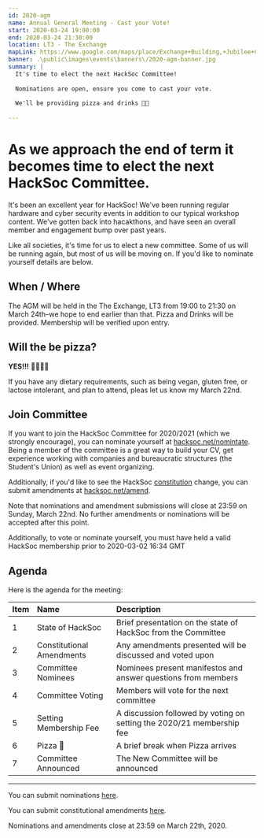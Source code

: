```yaml
---
id: 2020-agm
name: Annual General Meeting - Cast your Vote!
start: 2020-03-24 19:00:00
end: 2020-03-24 21:30:00
location: LT3 - The Exchange
mapLink: https://www.google.com/maps/place/Exchange+Building,+Jubilee+Campus,+Wollaton+Rd,+Nottingham+NG8+1BB/@52.9539184,-1.1901197,17z/data=!3m1!4b1!4m5!3m4!1s0x4879c202a9ac965d:0xec186c891949c701!8m2!3d52.9539184!4d-1.187931
banner: .\public\images\events\banners\/2020-agm-banner.jpg
summary: |
  It's time to elect the next HackSoc Committee!
  
  Nominations are open, ensure you come to cast your vote.
  
  We'll be providing pizza and drinks 🍕🥤
  
---
```


# As we approach the end of term it becomes time to elect the next HackSoc Committee. 

It's been an excellent year for HackSoc! We've been running regular hardware and cyber security events in addition to our typical workshop content. We've gotten back into hacakthons, and have seen an overall member and engagement bump over past years.

Like all societies, it's time for us to elect a new committee. Some of us will be running again, but most of us will be moving on. If you'd like to nominate yourself details are below.


## When / Where

The AGM will be held in the The Exchange, LT3 from 19:00 to 21:30 on March 24th–we hope to end earlier than that. Pizza and Drinks will be provided. Membership will be verified upon entry.

## Will the be pizza?
**YES!!!** 🍕🍕🍕🍕

If you have any dietary requirements, such as being vegan, gluten free, or lactose intolerant, and plan to attend, pleas let us know my March 22nd.

## Join Committee

If you want to join the HackSoc Committee for 2020/2021 (which we strongly encourage), you can nominate yourself at [hacksoc.net/nomintate](https://hacksoc.net/nominate). Being a member of the committee is a great way to build your CV, get experience working with companies and bureaucratic structures (the Student's Union) as well as event organizing.

Additionally, if you'd like to see the HackSoc [constitution](https://hacksoc.net/constitution) change, you can submit amendments at [hacksoc.net/amend](https://hacksoc.net/amend).

Note that nominations and amendment submissions will close at 23:59 on Sunday, March 22nd. No further amendments or nominations will be accepted after this point.

Additionally, to vote or nominate yourself, you must have held a valid HackSoc membership prior to 2020-03-02 16:34 GMT

## Agenda

Here is the agenda for the meeting:

| Item | Name                       | Description        |
|------| :-------------------------|:-------------------|
| 1    | State of HackSoc | Brief presentation on the state of HackSoc from the Committee |
| 2    | Constitutional Amendments | Any amendments presented will be discussed and voted upon |
| 3    | Committee Nominees | Nominees present manifestos and answer questions from members |
| 4    | Committee Voting | Members will vote for the next committee |
| 5    | Setting Membership Fee | A discussion followed by voting on setting the 2020/21 membership fee |
| 6    | Pizza 🍕 | A brief break when Pizza arrives |
| 7    | Committee Announced | The New Committee will be announced |

--------

You can submit nominations [here](https://hacksoc.net/nominate).

You can submit constitutional amendments [here](https://hacksoc.net/amend).

Nominations and amendments close at 23:59 on March 22th, 2020.
